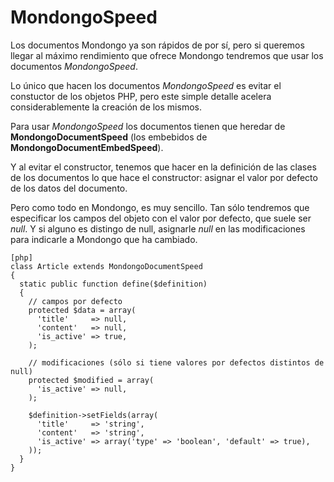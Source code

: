 MondongoSpeed
=============

Los documentos Mondongo ya son rápidos de por sí, pero si queremos llegar al
máximo rendimiento que ofrece Mondongo tendremos que usar los documentos
*MondongoSpeed*.

Lo único que hacen los documentos *MondongoSpeed* es evitar el constuctor de los
objetos PHP, pero este simple detalle acelera considerablemente la creación de
los mismos.

Para usar *MondongoSpeed* los documentos tienen que heredar de
**MondongoDocumentSpeed** (los embebidos de **MondongoDocumentEmbedSpeed**).

Y al evitar el constructor, tenemos que hacer en la definición de las clases de
los documentos lo que hace el constructor: asignar el valor por defecto de los
datos del documento.

Pero como todo en Mondongo, es muy sencillo. Tan sólo tendremos que especificar
los campos del objeto con el valor por defecto, que suele ser *null*. Y si
alguno es distingo de null, asignarle *null* en las modificaciones para
indicarle a Mondongo que ha cambiado.

    [php]
    class Article extends MondongoDocumentSpeed
    {
      static public function define($definition)
      {
        // campos por defecto
        protected $data = array(
          'title'     => null,
          'content'   => null,
          'is_active' => true,
        );

        // modificaciones (sólo si tiene valores por defectos distintos de null)
        protected $modified = array(
          'is_active' => null,
        );

        $definition->setFields(array(
          'title'     => 'string',
          'content'   => 'string',
          'is_active' => array('type' => 'boolean', 'default' => true),
        ));
      }
    }
